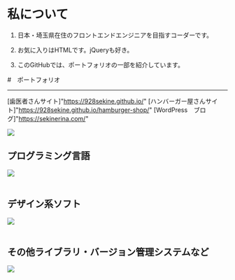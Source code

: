 # 私について

1. 日本・埼玉県在住のフロントエンドエンジニアを目指すコーダーです。

2. お気に入りはHTMLです。jQueryも好き。

3. このGitHubでは、ポートフォリオの一部を紹介しています。

#　ポートフォリオ
***
[歯医者さんサイト]"https://928sekine.github.io/"
[ハンバーガー屋さんサイト]"https://928sekine.github.io/hamburger-shop/"
[WordPress　ブログ]"https://sekinerina.com/"

![](https://github-readme-stats.vercel.app/api/top-langs?username=928sekine&show_icons=true&locale=en&layout=compact)

## プログラミング言語

<img src="https://skillicons.dev/icons?i=html,css,js,jquery,php," /> <br /><br />

## デザイン系ソフト

<img src="https://skillicons.dev/icons?i=ai,ps,xd,figma," /> <br /><br />

## その他ライブラリ・バージョン管理システムなど

<img src="https://skillicons.dev/icons?i=vscode,wordpress,git,discord," /> <br /><br />

